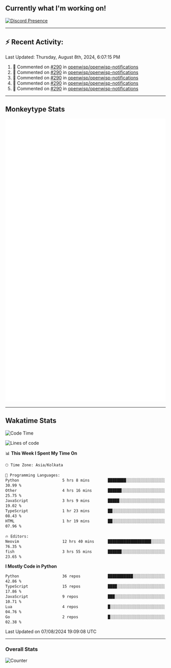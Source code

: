 ## Currently what I'm working on!
[![Discord Presence](https://lanyard.cnrad.dev/api/534981034400284712)](https://discord.com/users/534981034400284712)

---

## :zap: Recent Activity:
<!--RECENT_ACTIVITY:last_update-->
Last Updated: Thursday, August 8th, 2024, 6:07:15 PM
<!--RECENT_ACTIVITY:last_update_end-->
<!--RECENT_ACTIVITY:start-->
1. 💬 Commented on [#290](https://github.com/openwisp/openwisp-notifications/pull/290#discussion_r1704849582) in [openwisp/openwisp-notifications](https://github.com/openwisp/openwisp-notifications)<br>
2. 💬 Commented on [#290](https://github.com/openwisp/openwisp-notifications/pull/290#discussion_r1704849554) in [openwisp/openwisp-notifications](https://github.com/openwisp/openwisp-notifications)<br>
3. 💬 Commented on [#290](https://github.com/openwisp/openwisp-notifications/pull/290#discussion_r1704849518) in [openwisp/openwisp-notifications](https://github.com/openwisp/openwisp-notifications)<br>
4. 💬 Commented on [#290](https://github.com/openwisp/openwisp-notifications/pull/290#discussion_r1704849482) in [openwisp/openwisp-notifications](https://github.com/openwisp/openwisp-notifications)<br>
5. 💬 Commented on [#290](https://github.com/openwisp/openwisp-notifications/pull/290#discussion_r1704849370) in [openwisp/openwisp-notifications](https://github.com/openwisp/openwisp-notifications)<br>
<!--RECENT_ACTIVITY:end-->

---

## Monkeytype Stats
<a href="https://monkeytype.com/profile/dhanus">
  <img src="https://raw.githubusercontent.com/Dhanus3133/Dhanus3133/monkeytype/monkeytype-lbpb.svg" alt="Monkeytype Profile" />
</a>

---

## Wakatime Stats
<!--START_SECTION:waka-->
![Code Time](http://img.shields.io/badge/Code%20Time-2%2C062%20hrs%2039%20mins-blue)

![Lines of code](https://img.shields.io/badge/From%20Hello%20World%20I%27ve%20Written-5.8%20million%20lines%20of%20code-blue)

📊 **This Week I Spent My Time On** 

```text
🕑︎ Time Zone: Asia/Kolkata

💬 Programming Languages: 
Python                   5 hrs 8 mins        ████████░░░░░░░░░░░░░░░░░   30.99 % 
Other                    4 hrs 16 mins       ██████░░░░░░░░░░░░░░░░░░░   25.75 % 
JavaScript               3 hrs 9 mins        █████░░░░░░░░░░░░░░░░░░░░   19.02 % 
TypeScript               1 hr 23 mins        ██░░░░░░░░░░░░░░░░░░░░░░░   08.43 % 
HTML                     1 hr 19 mins        ██░░░░░░░░░░░░░░░░░░░░░░░   07.96 % 

🔥 Editors: 
Neovim                   12 hrs 40 mins      ███████████████████░░░░░░   76.35 % 
fish                     3 hrs 55 mins       ██████░░░░░░░░░░░░░░░░░░░   23.65 % 
```

**I Mostly Code in Python** 

```text
Python                   36 repos            ███████████░░░░░░░░░░░░░░   42.86 % 
TypeScript               15 repos            ████░░░░░░░░░░░░░░░░░░░░░   17.86 % 
JavaScript               9 repos             ███░░░░░░░░░░░░░░░░░░░░░░   10.71 % 
Lua                      4 repos             █░░░░░░░░░░░░░░░░░░░░░░░░   04.76 % 
Go                       2 repos             █░░░░░░░░░░░░░░░░░░░░░░░░   02.38 % 
```




 Last Updated on 07/08/2024 19:09:08 UTC
<!--END_SECTION:waka-->
---

### Overall Stats

<img src="https://moe-counter.glitch.me/get/@Dhanus3133?theme=asoul" alt="Counter" />
